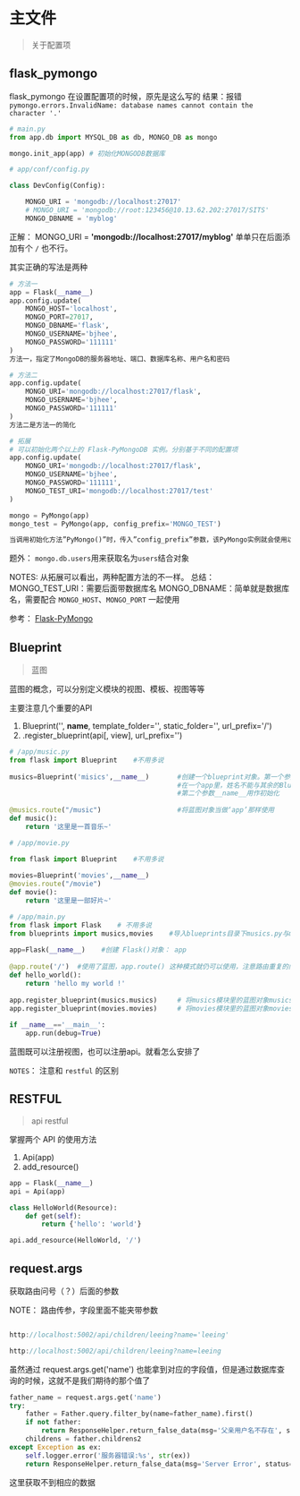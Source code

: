 # 主文件

> 关于配置项

## flask_pymongo

flask_pymongo
在设置配置项的时候，原先是这么写的
结果：报错
`pymongo.errors.InvalidName: database names cannot contain the character '.'`

```py
# main.py
from app.db import MYSQL_DB as db, MONGO_DB as mongo

mongo.init_app(app) # 初始化MONGODB数据库
```

```py
# app/conf/config.py

class DevConfig(Config):

    MONGO_URI = 'mongodb://localhost:27017'
    # MONGO_URI = 'mongodb://root:123456@10.13.62.202:27017/SITS'
    MONGO_DBNAME = 'myblog'
```

正解：
MONGO_URI = **'mongodb://localhost:27017/myblog'**
单单只在后面添加有个 `/` 也不行。

其实正确的写法是两种

```py
# 方法一
app = Flask(__name__)
app.config.update(
    MONGO_HOST='localhost',
    MONGO_PORT=27017,
    MONGO_DBNAME='flask',
    MONGO_USERNAME='bjhee',
    MONGO_PASSWORD='111111'
)
方法一，指定了MongoDB的服务器地址、端口、数据库名称、用户名和密码

# 方法二
app.config.update(
    MONGO_URI='mongodb://localhost:27017/flask',
    MONGO_USERNAME='bjhee',
    MONGO_PASSWORD='111111'
)
方法二是方法一的简化

# 拓展
# 可以初始化两个以上的 Flask-PyMongoDB 实例。分别基于不同的配置项
app.config.update(
    MONGO_URI='mongodb://localhost:27017/flask',
    MONGO_USERNAME='bjhee',
    MONGO_PASSWORD='111111',
    MONGO_TEST_URI='mongodb://localhost:27017/test'
)

mongo = PyMongo(app)
mongo_test = PyMongo(app, config_prefix='MONGO_TEST')

当调用初始化方法”PyMongo()”时，传入”config_prefix”参数，该PyMongo实例就会使用以”MONGO_TEST”为前缀的配置项，而不是默认的”MONGO”前缀，比如上例中的”MONGO_TEST_URI”。
```

题外：
`mongo.db.users`用来获取名为`users`结合对象

NOTES: 从拓展可以看出，两种配置方法的不一样。
总结：
MONGO_TEST_URI：需要后面带数据库名
MONGO_DBNAME：简单就是数据库名，需要配合 `MONGO_HOST`、`MONGO_PORT` 一起使用

参考：
[Flask-PyMongo](https://www.cnblogs.com/Erick-L/p/7047064.html)

## Blueprint

> 蓝图

蓝图的概念，可以分别定义模块的视图、模板、视图等等

主要注意几个重要的API

1. Blueprint('', __name__, template_folder='', static_folder='', url_prefix='/')
2. .register_blueprint(api[, view], url_prefix='')

```py demo
# /app/music.py
from flask import Blueprint    #不用多说
 
musics=Blueprint('misics',__name__)       #创建一个blueprint对象。第一个参数可看做该blueprint对象的姓名
                                          #在一个app里，姓名不能与其余的Blueprint对象姓名重复
                                          #第二个参数__name__用作初始化
 
@musics.route("/music")                   #将蓝图对象当做‘app’那样使用
def music():
    return '这里是一首音乐~'

# /app/movie.py

from flask import Blueprint    #不用多说
 
movies=Blueprint('movies',__name__)
@movies.route("/movie")
def movie():
    return '这里是一部好片~'

# /app/main.py
from flask import Flask    # 不用多说
from blueprints import musics,movies    #导入blueprints目录下musics.py与movies.py模块,
 
app=Flask(__name__)    #创建 Flask()对象： app
 
@app.route('/')  #使用了蓝图，app.route() 这种模式就仍可以使用，注意路由重复的问题
def hello_world():
    return 'hello my world !'
 
app.register_blueprint(musics.musics)     # 将musics模块里的蓝图对象musics注册到app
app.register_blueprint(movies.movies)     # 将movies模块里的蓝图对象movies注册到app
 
if __name__=='__main__':
    app.run(debug=True)
```

蓝图既可以注册视图，也可以注册api。就看怎么安排了

`NOTES`：
注意和 `restful` 的区别

## RESTFUL

> api restful

掌握两个 API 的使用方法

1. Api(app)
2. add_resource()

```py demo
app = Flask(__name__)
api = Api(app)

class HelloWorld(Resource):
    def get(self):
        return {'hello': 'world'}

api.add_resource(HelloWorld, '/')
```

## request.args

获取路由问号（？）后面的参数

NOTE：
路由传参，字段里面不能夹带参数

```js wrong

http://localhost:5002/api/children/leeing?name='leeing'
```

```js right
http://localhost:5002/api/children/leeing?name=leeing
```

虽然通过 request.args.get('name') 也能拿到对应的字段值，但是通过数据库查询的时候，这就不是我们期待的那个值了

```py
father_name = request.args.get('name')
try:
    father = Father.query.filter_by(name=father_name).first()
    if not father:
        return ResponseHelper.return_false_data(msg='父亲用户名不存在', status=200)
    childrens = father.childrens2
except Exception as ex:
    self.logger.error('服务器错误:%s', str(ex))
    return ResponseHelper.return_false_data(msg='Server Error', status=500)
```

这里获取不到相应的数据